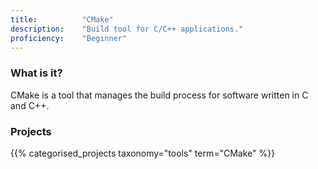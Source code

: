 ```yaml
---
title: 			"CMake"
description: 	"Build tool for C/C++ applications."
proficiency:	"Beginner"
---
```


### What is it?
CMake is a tool that manages the build process for software written in C and C++.

### Projects
{{% categorised_projects taxonomy="tools" term="CMake" %}}